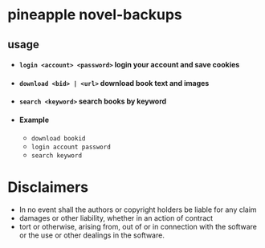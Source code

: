 # **pineapple novel-backups**

## usage

- #### `login <account> <password>` login your account and save cookies 
- #### `download <bid> | <url>` download book text and images
- #### `search <keyword>` search books by keyword 

- #### Example
  - ``` download bookid ```
  - ``` login account password ```
  - ``` search keyword ```

# Disclaimers

- In no event shall the authors or copyright holders be liable for any claim
- damages or other liability, whether in an action of contract
- tort or otherwise, arising from, out of or in connection with the software or the use or other dealings in the software.

 
